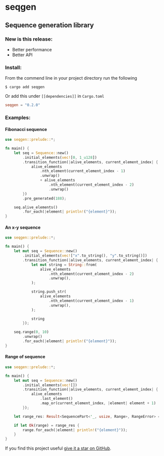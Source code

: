# seqgen

## Sequence generation library

### New is this release:

- Better performance
- Better API

### Install:

From the commend line in your project directory run the following

```console
$ cargo add seqgen
```

Or add this under <code>[[dependencies]]</code> in <code>Cargo.toml</code>

```toml
seqgen = "0.2.0"
```

### Examples:

#### Fibonacci sequence

```rust
use seqgen::prelude::*;

fn main() {
    let seq = Sequence::new()
        .initial_elements(vec![0, 1_u128])
        .transition_function(|alive_elements, current_element_index| {
            alive_elements
                .nth_element(current_element_index - 1)
                .unwrap()
                + alive_elements
                    .nth_element(current_element_index - 2)
                    .unwrap()
        })
        .pre_generated(188);

    seq.alive_elements()
        .for_each(|element| println!("{element}"));
}
```

#### An x-y sequence

```rust
use seqgen::prelude::*;

fn main() {
    let mut seq = Sequence::new()
        .initial_elements(vec!["x".to_string(), "y".to_string()])
        .transition_function(|alive_elements, current_element_index| {
            let mut string = String::from(
                alive_elements
                    .nth_element(current_element_index - 2)
                    .unwrap(),
            );

            string.push_str(
                alive_elements
                    .nth_element(current_element_index - 1)
                    .unwrap(),
            );

            string
        });

    seq.range(0, 10)
        .unwrap()
        .for_each(|element| println!("{element}"));
}
```

#### Range of sequence

```rust
use seqgen::prelude::*;

fn main() {
    let mut seq = Sequence::new()
        .initial_elements(vec![])
        .transition_function(|alive_elements, current_element_index| {
            alive_elements
                .last_element()
                .map_or(current_element_index, |element| element + 1)
        });

    let range_res: Result<SequencePart<'_, usize, Range>, RangeError> = seq.range(0, 10);

    if let Ok(range) = range_res {
        range.for_each(|element| println!("{element}"));
    }
}
```

If you find this project useful [give it a star on GitHub](https://github.com/crazyrat13/seqgen).
